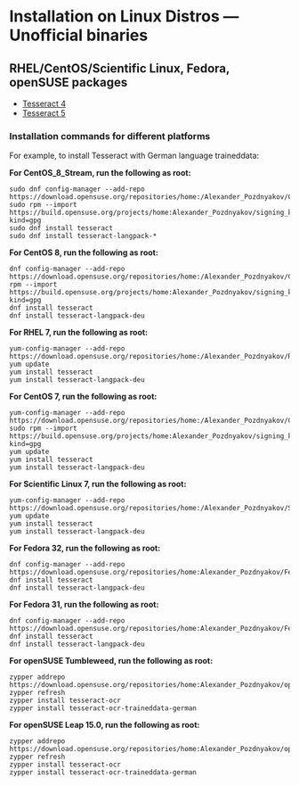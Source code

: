 # Installation on Linux Distros — Unofficial binaries

## RHEL/CentOS/Scientific Linux, Fedora, openSUSE packages

* [Tesseract 4](https://build.opensuse.org/project/show/home:Alexander_Pozdnyakov)
* [Tesseract 5](https://build.opensuse.org/project/show/home:Alexander_Pozdnyakov:tesseract5)

### Installation commands for different platforms

For example, to install Tesseract with German language traineddata:

**For CentOS_8_Stream, run the following as root:**

```
sudo dnf config-manager --add-repo https://download.opensuse.org/repositories/home:/Alexander_Pozdnyakov/CentOS_8_Stream/
sudo rpm --import https://build.opensuse.org/projects/home:Alexander_Pozdnyakov/signing_keys/download?kind=gpg
sudo dnf install tesseract
sudo dnf install tesseract-langpack-*
```

**For CentOS 8, run the following as root:**
```
dnf config-manager --add-repo https://download.opensuse.org/repositories/home:/Alexander_Pozdnyakov/CentOS_8/
rpm --import https://build.opensuse.org/projects/home:Alexander_Pozdnyakov/signing_keys/download?kind=gpg
dnf install tesseract
dnf install tesseract-langpack-deu
```

**For RHEL 7, run the following as root:**

```
yum-config-manager --add-repo https://download.opensuse.org/repositories/home:/Alexander_Pozdnyakov/RHEL_7/
yum update
yum install tesseract 
yum install tesseract-langpack-deu
```

**For CentOS 7, run the following as root:**
```
yum-config-manager --add-repo https://download.opensuse.org/repositories/home:/Alexander_Pozdnyakov/CentOS_7/
sudo rpm --import https://build.opensuse.org/projects/home:Alexander_Pozdnyakov/signing_keys/download?kind=gpg
yum update
yum install tesseract 
yum install tesseract-langpack-deu
```

**For Scientific Linux 7, run the following as root:**
```
yum-config-manager --add-repo https://download.opensuse.org/repositories/home:/Alexander_Pozdnyakov/ScientificLinux_7/
yum update
yum install tesseract 
yum install tesseract-langpack-deu
```

**For Fedora 32, run the following as root:**
```
dnf config-manager --add-repo https://download.opensuse.org/repositories/home:Alexander_Pozdnyakov/Fedora_32/home:Alexander_Pozdnyakov.repo
dnf install tesseract
dnf install tesseract-langpack-deu
```

**For Fedora 31, run the following as root:**
```
dnf config-manager --add-repo https://download.opensuse.org/repositories/home:Alexander_Pozdnyakov/Fedora_31/home:Alexander_Pozdnyakov.repo
dnf install tesseract
dnf install tesseract-langpack-deu
```

**For openSUSE Tumbleweed, run the following as root:**
```
zypper addrepo https://download.opensuse.org/repositories/home:Alexander_Pozdnyakov/openSUSE_Tumbleweed/home:Alexander_Pozdnyakov.repo
zypper refresh
zypper install tesseract-ocr
zypper install tesseract-ocr-traineddata-german
```

**For openSUSE Leap 15.0, run the following as root:**
```
zypper addrepo https://download.opensuse.org/repositories/home:Alexander_Pozdnyakov/openSUSE_Leap_15.0/home:Alexander_Pozdnyakov.repo
zypper refresh
zypper install tesseract-ocr
zypper install tesseract-ocr-traineddata-german
```
